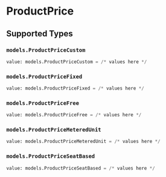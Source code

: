 # ProductPrice


## Supported Types

### `models.ProductPriceCustom`

```python
value: models.ProductPriceCustom = /* values here */
```

### `models.ProductPriceFixed`

```python
value: models.ProductPriceFixed = /* values here */
```

### `models.ProductPriceFree`

```python
value: models.ProductPriceFree = /* values here */
```

### `models.ProductPriceMeteredUnit`

```python
value: models.ProductPriceMeteredUnit = /* values here */
```

### `models.ProductPriceSeatBased`

```python
value: models.ProductPriceSeatBased = /* values here */
```

